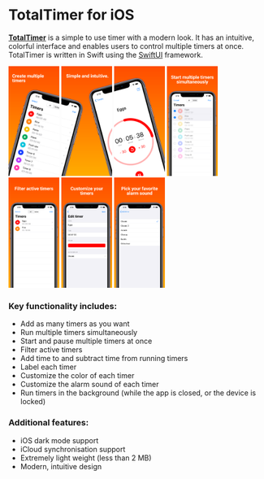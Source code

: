 # TotalTimer for iOS
[**TotalTimer**](https://totaltimer.github.io/) is a simple to use timer with a modern look. It has an intuitive, colorful interface and enables users to control multiple timers at once. TotalTimer is written in Swift using the [SwiftUI](https://developer.apple.com/xcode/swiftui/) framework.

<p float="center">
  <img src="https://raw.githubusercontent.com/rriesebos/totaltimer/master/Screenshots/iPhone%206.5%20inch/screenshot1.png?token=AGUKEEYYWRQRADHYEQYMOOTBYORX2" alt="Create multiple timers" width="100"/>
  <img src="https://raw.githubusercontent.com/rriesebos/totaltimer/master/Screenshots/iPhone%206.5%20inch/screenshot2.png?token=AGUKEE7ZFMQSL7F5FQDTNM3BYORZA" alt="Simple and intuitive" width="100"/>
  <img src="https://raw.githubusercontent.com/rriesebos/totaltimer/master/Screenshots/iPhone%206.5%20inch/screenshot3.png?token=AGUKEE3NBXH5G5VOYM5EN2TBYORZC" alt="" width="100"/>
  <img src="https://raw.githubusercontent.com/rriesebos/totaltimer/master/Screenshots/iPhone%206.5%20inch/screenshot4.png?token=AGUKEE35VMW3X7ASHOVS2STBYORZC" alt="Start multiple timers simultaneously" width="100"/>
    <img src="https://raw.githubusercontent.com/rriesebos/totaltimer/master/Screenshots/iPhone%206.5%20inch/screenshot5.png?token=AGUKEE7FP3N45ESAJHCLSWTBYOR7O" alt="Filter active timers" width="100"/>
      <img src="https://raw.githubusercontent.com/rriesebos/totaltimer/master/Screenshots/iPhone%206.5%20inch/screenshot6.png?token=AGUKEE44UZLNQBYLRNAK3QDBYOR7O" alt="Customize your timers" width="100"/>
      <img src="https://raw.githubusercontent.com/rriesebos/totaltimer/master/Screenshots/iPhone%206.5%20inch/screenshot7.png?token=AGUKEE25YEXWMUPZPD55VR3BYOR7Q" alt="Pick your favorite alarm sound" width="100"/>

### Key functionality includes:
- Add as many timers as you want
- Run multiple timers simultaneously
- Start and pause multiple timers at once
- Filter active timers
- Add time to and subtract time from running timers
- Label each timer
- Customize the color of each timer
- Customize the alarm sound of each timer
- Run timers in the background (while the app is closed, or the device is locked)

### Additional features:
- iOS dark mode support
- iCloud synchronisation support
- Extremely light weight (less than 2 MB)
- Modern, intuitive design
